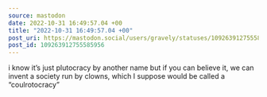 ```yaml
---
source: mastodon
date: 2022-10-31 16:49:57.04 +00
title: "2022-10-31 16:49:57.04 +00"
post_uri: https://mastodon.social/users/gravely/statuses/109263912755585956
post_id: 109263912755585956
---
```

i know it’s just plutocracy by another name but if you can believe it, we can invent a society run by clowns, which I suppose would be called a “coulrotocracy”


